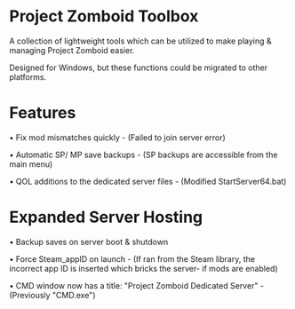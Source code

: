# Project Zomboid Toolbox
A collection of lightweight tools which can be utilized to make playing & managing Project Zomboid easier.

Designed for Windows, but these functions could be migrated to other platforms.


# Features
• Fix mod mismatches quickly - (Failed to join server error)

• Automatic SP/ MP save backups - (SP backups are accessible from the main menu)

• QOL additions to the dedicated server files - (Modified StartServer64.bat)

# Expanded Server Hosting
• Backup saves on server boot & shutdown

• Force Steam_appID on launch - (If ran from the Steam library, the incorrect app ID is inserted which bricks the server- if mods are enabled)

• CMD window now has a title: "Project Zomboid Dedicated Server" - (Previously "CMD.exe")
